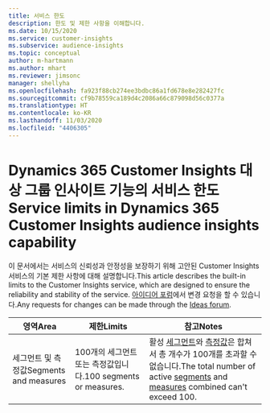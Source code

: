 ```yaml
---
title: 서비스 한도
description: 한도 및 제한 사항을 이해합니다.
ms.date: 10/15/2020
ms.service: customer-insights
ms.subservice: audience-insights
ms.topic: conceptual
author: m-hartmann
ms.author: mhart
ms.reviewer: jimsonc
manager: shellyha
ms.openlocfilehash: fa923f88cb274ee3bdbc86a1fd678e8e282427fc
ms.sourcegitcommit: cf9b78559ca189d4c2086a66c879098d56c0377a
ms.translationtype: HT
ms.contentlocale: ko-KR
ms.lasthandoff: 11/03/2020
ms.locfileid: "4406305"
---
```

# <a name="service-limits-in-dynamics-365-customer-insights-audience-insights-capability"></a><span data-ttu-id="e7078-103">Dynamics 365 Customer Insights 대상 그룹 인사이트 기능의 서비스 한도</span><span class="sxs-lookup"><span data-stu-id="e7078-103">Service limits in Dynamics 365 Customer Insights audience insights capability</span></span>

<span data-ttu-id="e7078-104">이 문서에서는 서비스의 신뢰성과 안정성을 보장하기 위해 고안된 Customer Insights 서비스의 기본 제한 사항에 대해 설명합니다.</span><span class="sxs-lookup"><span data-stu-id="e7078-104">This article describes the built-in limits to the Customer Insights service, which are designed to ensure the reliability and stability of the service.</span></span> <span data-ttu-id="e7078-105">[아이디어 포럼](https://go.microsoft.com/fwlink/?linkid=2074172)에서 변경 요청을 할 수 있습니다.</span><span class="sxs-lookup"><span data-stu-id="e7078-105">Any requests for changes can be made through the [Ideas forum](https://go.microsoft.com/fwlink/?linkid=2074172).</span></span> 
 
| <span data-ttu-id="e7078-106">영역</span><span class="sxs-lookup"><span data-stu-id="e7078-106">Area</span></span>  | <span data-ttu-id="e7078-107">제한</span><span class="sxs-lookup"><span data-stu-id="e7078-107">Limits</span></span>  | <span data-ttu-id="e7078-108">참고</span><span class="sxs-lookup"><span data-stu-id="e7078-108">Notes</span></span> |
|-------------|---------------------------------------------------------------------|---------------------------------------------------------------------|
| <span data-ttu-id="e7078-109">세그먼트 및 측정값</span><span class="sxs-lookup"><span data-stu-id="e7078-109">Segments and measures</span></span> | <span data-ttu-id="e7078-110">100개의 세그먼트 또는 측정값입니다.</span><span class="sxs-lookup"><span data-stu-id="e7078-110">100 segments or measures.</span></span> | <span data-ttu-id="e7078-111">활성 [세그먼트](segments.md)와 [측정값](measures.md)은 합쳐서 총 개수가 100개를 초과할 수 없습니다.</span><span class="sxs-lookup"><span data-stu-id="e7078-111">The total number of active [segments](segments.md) and [measures](measures.md) combined can't exceed 100.</span></span>  |
